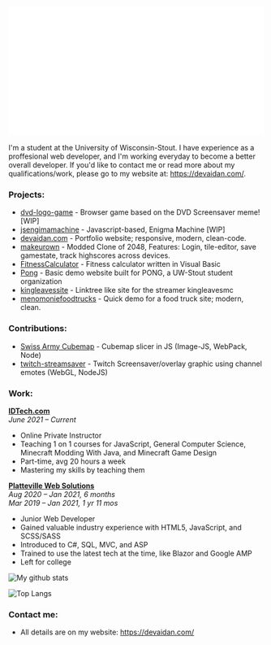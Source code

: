 ![Hi there 👋, I'm Aidan](img.svg)

I'm a student at the University of Wisconsin-Stout. I have experience as a proffesional web developer, and I'm working everyday to become a better overall developer. If you'd like to contact me or read more about my qualifications/work, please go to my website at: https://devaidan.com/.

### Projects:
- [dvd-logo-game](https://github.com/AidanSpeakss/dvd-logo-game) - Browser game based on the DVD Screensaver meme! [WIP]
- [jsengimamachine](https://github.com/AidanSpeakss/jsenigmamachine) - Javascript-based, Enigma Machine [WIP]
- [devaidan.com](https://www.devaidan.com) - Portfolio website; responsive, modern, clean-code.
- [makeurown](https://github.com/AidanSpeakss/makeurown) - Modded Clone of 2048, Features: Login, tile-editor, save gamestate, track highscores across devices. 
- [FitnessCalculator](https://github.com/AidanSpeakss/FitnessCalculator) - Fitness calculator written in Visual Basic
- [Pong](https://github.com/AidanSpeakss/pongwebsite) - Basic demo website built for PONG, a UW-Stout student organization
- [kingleavessite](https://github.com/AidanSpeakss/kingleavessite) - Linktree like site for the streamer kingleavesmc
- [menomoniefoodtrucks](https://github.com/AidanSpeakss/menomoniefoodtrucks) - Quick demo for a food truck site; modern, clean.

### Contributions:
- [Swiss Army Cubemap](https://github.com/hieyou1/swiss-army-cubemap) - Cubemap slicer in JS (Image-JS, WebPack, Node)
- [twitch-streamsaver](https://github.com/hieyou1/twitch-streamsaver) - Twitch Screensaver/overlay graphic using channel emotes (WebGL, NodeJS)

### Work:  
[**IDTech.com**](https://www.idtech.com/staff)  
*June 2021 – Current*  
- Online Private Instructor
- Teaching 1 on 1 courses for JavaScript, General Computer Science, Minecraft Modding With Java, and Minecraft Game Design
- Part-time, avg 20 hours a week
- Mastering my skills by teaching them


[**Platteville Web Solutions**](https://www.plattevillewebsolutions.com/)  
*Aug 2020 – Jan 2021, 6 months*  
*Mar 2019 – Jan 2021, 1 yr 11 mos*  
- Junior Web Developer
- Gained valuable industry experience with HTML5, JavaScript, and SCSS/SASS
- Introduced to C#, SQL, MVC, and ASP
- Trained to use the latest tech at the time, like Blazor and Google AMP
- Left for college


![My github stats](https://github-readme-stats.vercel.app/api?username=AidanSpeakss)

![Top Langs](https://github-readme-stats.vercel.app/api/top-langs/?username=AidanSpeakss&layout=compact)

### Contact me:

- All details are on my website: https://devaidan.com/
